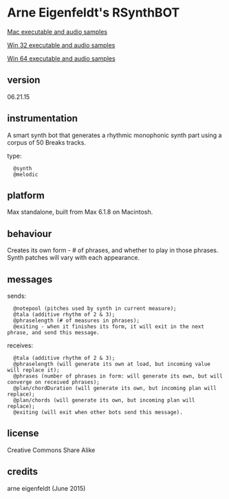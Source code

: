 # Arne Eigenfeldt's RSynthBOT #

[Mac executable and audio samples](https://www.sfu.ca/musebots/Musebot_Test_Suite/Musebots/Melody_generators/ae_RSynthBOT.zip)

[Win 32 executable and audio samples](https://www.sfu.ca/musebots/Musebot_Test_Suite/Musebots_Win32/Melody_generators/ae_RSynthBOT_w32.zip)

[Win 64 executable and audio samples](https://www.sfu.ca/musebots/Musebot_Test_Suite/Musebots_Win64/Melody_generators/ae_RSynthBOT_w64.zip)

## version ##

06.21.15

## instrumentation ##

A smart synth bot that generates a rhythmic monophonic synth part using a corpus of 50 Breaks tracks.

type:

      @synth
      @melodic

## platform ##

Max standalone, built from Max 6.1.8 on Macintosh.

## behaviour ##

Creates its own form - # of phrases, and whether to play in those phrases. Synth patches will vary with each appearance.

## messages ##

sends:

      @notepool (pitches used by synth in current measure);
      @tala (additive rhythm of 2 & 3);
      @phraselength (# of measures in phrases);
      @exiting - when it finishes its form, it will exit in the next phrase, and send this message.

receives:

      @tala (additive rhythm of 2 & 3);
      @phraselength (will generate its own at load, but incoming value will replace it);
      @phrases (number of phrases in form: will generate its own, but will converge on received phrases);
      @plan/chordDuration (will generate its own, but incoming plan will replace);
      @plan/chords (will generate its own, but incoming plan will replace);
      @exiting (will exit when other bots send this message).

## license ##

Creative Commons Share Alike

## credits ##

arne eigenfeldt (June 2015)
